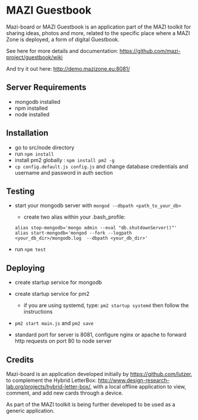 # MAZI Guestbook

Mazi-board or MAZI Guestbook is an application part of the MAZI toolkit for sharing ideas, photos and more, related to the specific place where a MAZI Zone is deployed, a form of digital Guestbook. 

See here for more details and documentation: https://github.com/mazi-project/guestbook/wiki

And try it out here: http://demo.mazizone.eu:8081/


## Server Requirements

* mongodb installed
* npm installed
* node installed

## Installation

* go to src/node directory
* run `npm install`
* install pm2 globally : `npm install pm2 -g`
* `cp config.default.js config.js` and change database credentials and username and password in auth section

## Testing

* start your mongodb server with `mongod --dbpath <path_to_your_db>`

  * create two alias within your .bash_profile:

  ```shell
  alias stop-mongodb='mongo admin --eval "db.shutdownServer()"'
  alias start-mongodb='mongod --fork --logpath <your_db_dir>/mongodb.log  --dbpath <your_db_dir>'
  ```

* run `npm test`

## Deploying

*  create startup service for mongodb

*  create startup service for pm2
     * if you are using systemd, type: `pm2 startup systemd` then follow the instructions

*  `pm2 start main.js` and `pm2 save`

*  standard port for server is 8081, configure nginx or apache to forward http requests on port 80 to node server


## Credits

Mazi-board is an application developed initially by https://github.com/lutzer, to complement the Hybrid LetterBox: http://www.design-research-lab.org/projects/hybrid-letter-box/, with a local offline application to view, comment, and add new cards through a device.

As part of the MAZI toolkit is being further developed to be used as a generic application.
